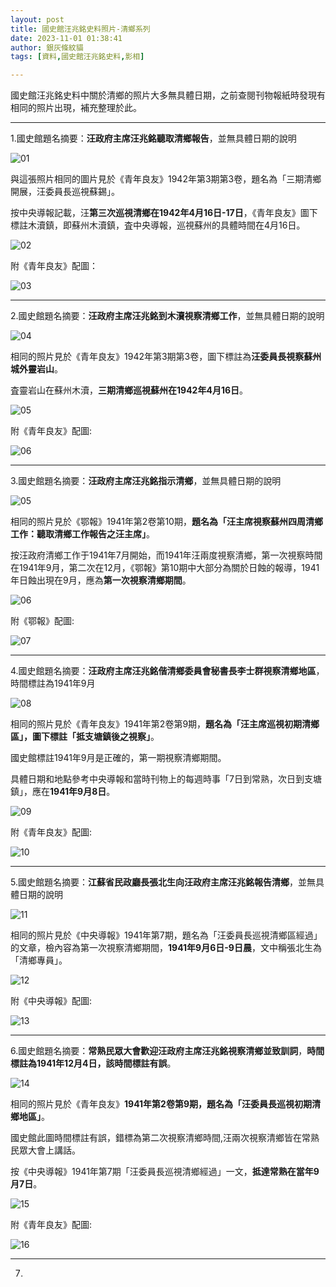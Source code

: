 ```yaml
---
layout: post
title: 國史館汪兆銘史料照片-清鄉系列
date: 2023-11-01 01:38:41
author: 銀灰條紋貓
tags: [資料,國史館汪兆銘史料,影相]

---
```



國史館汪兆銘史料中關於清鄉的照片大多無具體日期，之前查閱刊物報紙時發現有相同的照片出現，補充整理於此。 

* * *

1.國史館題名摘要：**汪政府主席汪兆銘聽取清鄉報告**，並無具體日期的說明

![01](https://s2.loli.net/2023/11/01/wmiBtLvHscISZWy.jpg)

與這張照片相同的圖片見於《青年良友》1942年第3期第3卷，題名為「三期清鄉開展，汪委員長巡視蘇錫」。

按中央導報記載，汪**第三次巡視清鄉在1942年4月16日-17日**，《青年良友》圖下標註木瀆鎮，即蘇州木瀆鎮，査中央導報，巡視蘇州的具體時間在4月16日。

![02](https://s2.loli.net/2023/11/01/Yagpm2M7oL1Bcq8.jpg)

附《青年良友》配圖：

![03](https://s2.loli.net/2023/11/01/4zilPa9As1DUFOk.jpg)

* * *

2.國史館題名摘要：**汪政府主席汪兆銘到木瀆視察清鄉工作**，並無具體日期的說明

![04](https://s2.loli.net/2023/11/01/LNlBJXnsmGrxQP5.jpg)

相同的照片見於《青年良友》1942年第3期第3卷，圖下標註為**汪委員長視察蘇州城外靈岩山**。

査靈岩山在蘇州木瀆，**三期清鄉巡視蘇州在1942年4月16日**。

![05](https://s2.loli.net/2023/11/01/yaL6M9q1sBtS2fP.jpg)

附《青年良友》配圖:

![06](https://s2.loli.net/2023/11/01/IlaUSZuQO5YdCib.jpg)

* * *

3.國史館題名摘要：**汪政府主席汪兆銘指示清鄉**，並無具體日期的說明

![05](https://s2.loli.net/2023/11/01/DZtIx5sY8azTP9Q.jpg)

相同的照片見於《鄂報》1941年第2卷第10期，**題名為「汪主席視察蘇州四周清鄉工作：聽取清鄉工作報告之汪主席」**。

按汪政府清鄉工作于1941年7月開始，而1941年汪兩度視察清鄉，第一次視察時間在1941年9月，第二次在12月，《鄂報》第10期中大部分為關於日蝕的報導，1941年日蝕出現在9月，應為**第一次視察清鄉期間**。

![06](https://s2.loli.net/2023/11/01/7WDgALBaV9yKCFi.jpg)

附《鄂報》配圖:

![07](https://s2.loli.net/2023/11/01/Dg35lebqxfmdvRF.jpg)

* * *

4.國史館題名摘要：**汪政府主席汪兆銘偕清鄉委員會秘書長李士群視察清鄉地區**，時間標註為1941年9月

![08](https://s2.loli.net/2023/11/02/4nOSDE9UAMe6IKN.jpg)

相同的照片見於《青年良友》1941年第2卷第9期，**題名為「汪主席巡視初期清鄉區」，圖下標註「抵支塘鎮後之視察」**。

國史館標註1941年9月是正確的，第一期視察清鄉期間。

具體日期和地點參考中央導報和當時刊物上的每週時事「7日到常熟，次日到支塘鎮」，應在**1941年9月8日**。

![09](https://s2.loli.net/2023/11/02/FjXnWkzLCpARS5Y.jpg)

附《青年良友》配圖:

![10](https://s2.loli.net/2023/11/02/K9uMVlGJbNC7zhZ.jpg)

* * *

5.國史館題名摘要：**江蘇省民政廳長張北生向汪政府主席汪兆銘報告清鄉**，並無具體日期的說明

![11](https://s2.loli.net/2023/11/02/8OkvQcH1bCytGU2.jpg)

相同的照片見於《中央導報》1941年第7期，題名為「汪委員長巡視清鄉區經過」的文章，檢內容為第一次視察清鄉期間，**1941年9月6日-9日晨**，文中稱張北生為「清鄉專員」。

![12](https://s2.loli.net/2023/11/02/igswhk3ufQ4Ejn6.jpg)

附《中央導報》配圖:

![13](https://s2.loli.net/2023/11/02/n5JGafRcNWZk4Cj.jpg)

* * *

6.國史館題名摘要：**常熟民眾大會歡迎汪政府主席汪兆銘視察清鄉並致訓詞**，**時間標註為1941年12月4日，該時間標註有誤**。

![14](https://s2.loli.net/2023/11/02/PayqCgd9BkGZtXQ.jpg)

相同的照片見於《青年良友》**1941年第2卷第9期，題名為「汪委員長巡視初期清鄉地區」**。

國史館此圖時間標註有誤，錯標為第二次視察清鄉時間,汪兩次視察清鄉皆在常熟民眾大會上講話。

按《中央導報》1941年第7期「汪委員長巡視清鄉經過」一文，**抵達常熟在當年9月7日**。

![15](https://s2.loli.net/2023/11/02/97We8zNvHcO4dbY.jpg)

附《青年良友》配圖:

![16](https://s2.loli.net/2023/11/02/taOxLbryNEBYDmd.jpg)

* * *

7.
